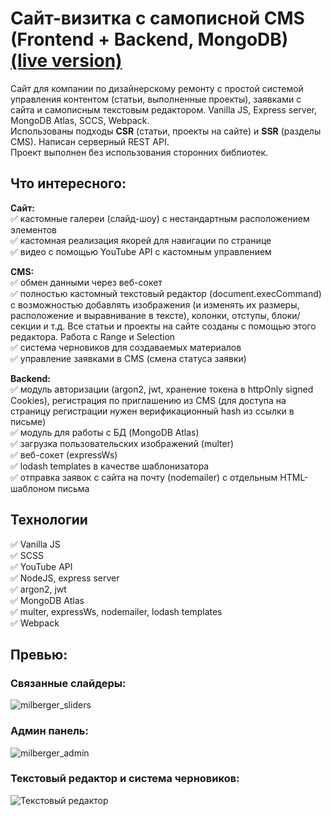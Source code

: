 # Сайт-визитка с самописной CMS (Frontend + Backend, MongoDB) [(live version)](https://milberger.fantasia18.repl.co/)
Сайт для компании по дизайнерскому ремонту с простой системой управления контентом (статьи, выполненные проекты), заявками с сайта и самописным текстовым редактором. 
Vanilla JS, Express server, MongoDB Atlas, SCCS, Webpack.    
Использованы подходы **CSR** (статьи, проекты на сайте) и **SSR** (разделы CMS). Написан серверный REST API.    
Проект выполнен без использования сторонних библиотек.
## Что интересного:   
**Сайт:**    
:white_check_mark: кастомные галереи (слайд-шоу) с нестандартным расположением элементов    
:white_check_mark: кастомная реализация якорей для навигации по странице     
:white_check_mark: видео с помощью YouTube API с кастомным управлением     
    
**CMS:**   
:white_check_mark: обмен данными через веб-сокет    
:white_check_mark: полностью кастомный текстовый редактор (document.execCommand) 
с возможностью добавлять изображения (и изменять их размеры, расположение и выравнивание в тексте), колонки, отступы, блоки/секции и т.д. Все статьи и проекты на сайте созданы с помощью этого редактора. Работа с Range и Selection    
:white_check_mark: система черновиков для создаваемых материалов    
:white_check_mark: управление заявками в CMS (смена статуса заявки)    
    
**Backend:**   
:white_check_mark: модуль авторизации (argon2, jwt, хранение токена в httpOnly signed Cookies), регистрация по приглашению из CMS (для доступа на страницу регистрации нужен верификационный hash из ссылки в письме)    
:white_check_mark: модуль для работы с БД (MongoDB Atlas)    
:white_check_mark: загрузка пользовательских изображений (multer)    
:white_check_mark: веб-сокет (expressWs)    
:white_check_mark: lodash templates в качестве шаблонизатора    
:white_check_mark: отправка заявок с сайта на почту (nodemailer) с отдельным HTML-шаблоном письма    

## Технологии   
:white_check_mark: Vanilla JS     
:white_check_mark: SCSS    
:white_check_mark: YouTube API    
:white_check_mark: NodeJS, express server    
:white_check_mark: argon2, jwt    
:white_check_mark: MongoDB Atlas    
:white_check_mark: multer, expressWs, nodemailer, lodash templates     
:white_check_mark: Webpack     

## Превью:   

### Связанные слайдеры:   
![milberger_sliders](https://user-images.githubusercontent.com/55657474/195798826-b4e25cb7-7d41-46c8-99c7-447789f1c4a2.gif)

### Админ панель:   
![milberger_admin](https://user-images.githubusercontent.com/55657474/195799220-cd7a3096-8dd5-4c0e-b358-80aa1ed5c817.gif)

### Текстовый редактор и система черновиков:   
![Текстовый редактор](https://user-images.githubusercontent.com/55657474/195799309-9937afac-d01b-4129-9c4f-66b821cb53fa.gif)

